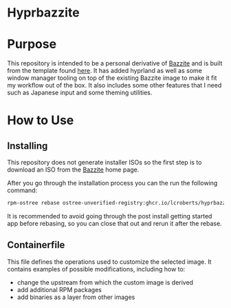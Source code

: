 # Hyprbazzite

# Purpose

This repository is intended to be a personal derivative of [Bazzite](https://bazzite.gg/#) and is built from the template found [here](https://github.com/ublue-os/image-template). It has added hyprland as well as some window manager tooling on top of the existing Bazzite image to make it fit my workflow out of the box. It also includes some other features that I need such as Japanese input and some theming utilities.

# How to Use

## Installing

This repository does not generate installer ISOs so the first step is to download an ISO from the [Bazzite](https://bazzite.gg/#) home page.

After you go through the installation process you can the run the following command:

```bash
rpm-ostree rebase ostree-unverified-registry:ghcr.io/lcroberts/hyprbazzite:latest
```

It is recommended to avoid going through the post install getting started app before rebasing, so you can close that out and rerun it after the rebase.

## Containerfile

This file defines the operations used to customize the selected image. It contains examples of possible modifications, including how to:

- change the upstream from which the custom image is derived
- add additional RPM packages
- add binaries as a layer from other images
